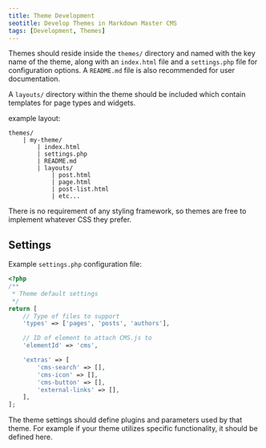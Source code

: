 ```yaml
---
title: Theme Development
seotitle: Develop Themes in Markdown Master CMS
tags: [Development, Themes]
---
```


Themes should reside inside the `themes/` directory and named with the key name of the theme,
along with an `index.html` file and a `settings.php` file for configuration options.
A `README.md` file is also recommended for user documentation.

A `layouts/` directory within the theme should be included which contain templates for page types
and widgets.

example layout:

```
themes/
    | my-theme/
        | index.html
        | settings.php
        | README.md
        | layouts/
            | post.html
            | page.html
            | post-list.html
            | etc...
```

There is no requirement of any styling framework, so themes are free to implement whatever CSS they prefer.

## Settings

Example `settings.php` configuration file:

```php
<?php
/**
 * Theme default settings
 */
return [
	// Type of files to support
	'types' => ['pages', 'posts', 'authors'],

	// ID of element to attach CMS.js to
	'elementId' => 'cms',

	'extras' => [
		'cms-search' => [],
		'cms-icon' => [],
		'cms-button' => [],
		'external-links' => [],
	],
];
```

The theme settings should define plugins and parameters used by that theme.
For example if your theme utilizes specific functionality, it should be defined here.